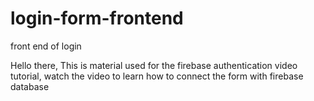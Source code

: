 # login-form-frontend
front end of login

Hello there,
This is material used for the firebase authentication video tutorial, watch the video to learn how to connect the form with firebase database
